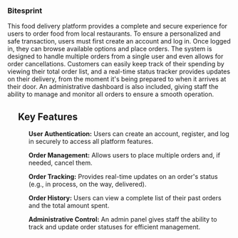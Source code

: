 ### Bitesprint

<p>This food delivery platform provides a complete and secure experience for users to order food from local restaurants. To ensure a personalized and safe transaction, users must first create an account and log in. Once logged in, they can browse available options and place orders. The system is designed to handle multiple orders from a single user and even allows for order cancellations. Customers can easily keep track of their spending by viewing their total order list, and a real-time status tracker provides updates on their delivery, from the moment it's being prepared to when it arrives at their door. An administrative dashboard is also included, giving staff the ability to manage and monitor all orders to ensure a smooth operation.</p>

<ul>
  <h2>Key Features</h2>
  <ol><strong>User Authentication:</strong> Users can create an account, register, and log in securely to access all platform features.</ol>
  <ol><strong>Order Management:</strong> Allows users to place multiple orders and, if needed, cancel them.</ol>
  <ol><strong>Order Tracking:</strong> Provides real-time updates on an order's status (e.g., in process, on the way, delivered).</ol>
  <ol><strong>Order History:</strong> Users can view a complete list of their past orders and the total amount spent.</ol>
  <ol><strong>Administrative Control:</strong> An admin panel gives staff the ability to track and update order statuses for efficient management.</ol>
</ul>
